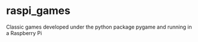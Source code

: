 # raspi_games
Classic games developed under the python package pygame and running in a Raspberry Pi
